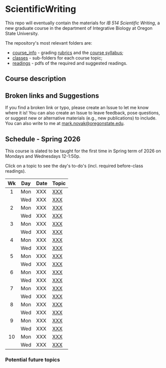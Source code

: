 # ScientificWriting
This repo will eventually contain the materials for _IB 514 Scientific Writing_, a new graduate course in the department of Integrative Biology at Oregon State University.

The repository's most relevant folders are:
- [course_info](course_info/) -  grading [rubrics](course_info/rubrics/) and the [course syllabus](course_info/syllabus/syllabus.pdf);
- [classes](classes/) - sub-folders for each course topic;
- [readings](readings/) - pdfs of the required and suggested readings.

## Course description


## Broken links and Suggestions
If you find a broken link or typo, please create an Issue to let me know where it is! You can also create an Issue to leave feedback, pose questions, or suggest new or alternative materials (e.g., new publications) to include. You can also write to me at mark.novak@oregonstate.edu.

## Schedule - Spring 2026
This course is slated to be taught for the first time in Spring term of 2026 on Mondays and Wednesdays 12-1:50p.

Click on a topic to see the day's to-do's (incl. required before-class readings).

| Wk |  Day | Date | Topic |
|:-:|:-----:|:------|:------|
|1 | Mon | XXX  | [XXX](XXX) |
|  | Wed | XXX  | [XXX](XXX) |
|2 | Mon | XXX  | [XXX](XXX) |
|  | Wed | XXX  | [XXX](XXX) |
|3 | Mon | XXX  | [XXX](XXX) |
|  | Wed | XXX  | [XXX](XXX) |
|4 | Mon | XXX  | [XXX](XXX) |
|  | Wed | XXX  | [XXX](XXX) |
|5 | Mon | XXX  | [XXX](XXX) |
|  | Wed | XXX  | [XXX](XXX) |
|6 | Mon | XXX  | [XXX](XXX) |
|  | Wed | XXX  | [XXX](XXX) |
|7 | Mon | XXX  | [XXX](XXX) |
|  | Wed | XXX  | [XXX](XXX) |
|8 | Mon | XXX  | [XXX](XXX) |
|  | Wed | XXX  | [XXX](XXX) |
|9 | Mon | XXX  | [XXX](XXX) |
|  | Wed | XXX  | [XXX](XXX) |
|10| Mon | XXX  | [XXX](XXX) |
|  | Wed | XXX  | [XXX](XXX) |

### Potential future topics

